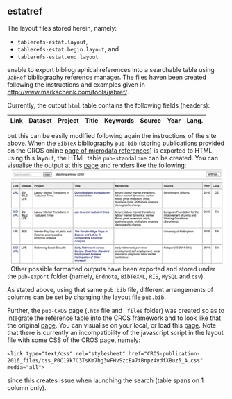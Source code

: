 ## estatref

The layout files stored herein, namely: 
* `tablerefs-estat.layout`, 
* `tablerefs-estat.begin.layout`, and
* `tablerefs-estat.end.layout`

enable to export bibliographical references into a searchable table using [`JabRef`](http://www.jabref.org) bibliography reference manager. The files haven been created following the instructions and examples given in http://www.markschenk.com/tools/jabref/.

Currently, the output `html` table contains the following fields (headers):

| Link | Dataset | Project | Title | Keywords |	Source | Year | Lang. |
|------|---------|---------|-------|----------|--------|------|-------|

but this can be easily modified following again the instructions of the site above. 
When the `BibTeX` bibliography `pub.bib` (storing publications provided on the CROS online [page of microdata references](https://ec.europa.eu/eurostat/cros/content/publications-received_en)) is exported to HTML using this layout, the HTML table `pub-standalone` can be created. You can visualise the output at this [page](http://htmlpreview.github.io/?https://github.com/gjacopo/bodylanguage/blob/master/estatref/pub-html/pub-standalone.html) and renders like the following: ![pub-image](pub-standalone.png). Other possible formatted outputs have been exported and stored under the `pub-export` folder (namely, `Endnote`, `BibTeXML`, `RIS`, `MySQL` and `csv`).

As stated above, using that same `pub.bib` file, different arrangements of columns can be set by changing the layout file `pub.bib`.

Further, the `pub-CROS` page (`.htm` file and `_files` folder) was created so as to integrate the reference table into the CROS framework and to look like that the original [page](https://ec.europa.eu/eurostat/cros/content/publications-received_en). You can visualise on your local, or load this [page](http://htmlpreview.github.io/?https://github.com/gjacopo/bodylanguage/blob/master/estatref/pub-html/pub-CROS.htm). Note that there is currently an incompatibility of the javascript script in the layout file with some CSS of the CROS page, namely:

   ```
   <link type="text/css" rel="stylesheet" href="CROS-publication-2016_files/css_P0C19k7C3TsKm7hg3wFHvSzcEa7tBnpz4vdfXBuz5_A.css" media="all">
   ```

since this creates issue when launching the search (table spans on 1 column only).
